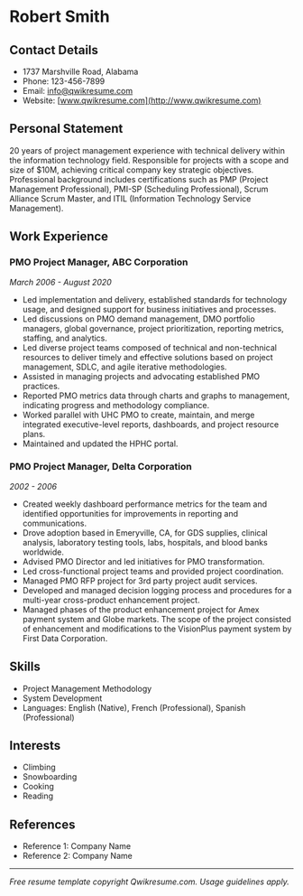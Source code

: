 # Robert Smith

## Contact Details

- 1737 Marshville Road, Alabama
- Phone: 123-456-7899
- Email: info@qwikresume.com
- Website: [www.qwikresume.com](http://www.qwikresume.com)

## Personal Statement

20 years of project management experience with technical delivery within the information technology field. Responsible for projects with a scope and size of $10M, achieving critical company key strategic objectives. Professional background includes certifications such as PMP (Project Management Professional), PMI-SP (Scheduling Professional), Scrum Alliance Scrum Master, and ITIL (Information Technology Service Management).

## Work Experience

### PMO Project Manager, ABC Corporation
*March 2006 - August 2020*

- Led implementation and delivery, established standards for technology usage, and designed support for business initiatives and processes.
- Led discussions on PMO demand management, DMO portfolio managers, global governance, project prioritization, reporting metrics, staffing, and analytics.
- Led diverse project teams composed of technical and non-technical resources to deliver timely and effective solutions based on project management, SDLC, and agile iterative methodologies.
- Assisted in managing projects and advocating established PMO practices.
- Reported PMO metrics data through charts and graphs to management, indicating progress and methodology compliance.
- Worked parallel with UHC PMO to create, maintain, and merge integrated executive-level reports, dashboards, and project resource plans.
- Maintained and updated the HPHC portal.

### PMO Project Manager, Delta Corporation
*2002 - 2006*

- Created weekly dashboard performance metrics for the team and identified opportunities for improvements in reporting and communications.
- Drove adoption based in Emeryville, CA, for GDS supplies, clinical analysis, laboratory testing tools, labs, hospitals, and blood banks worldwide.
- Advised PMO Director and led initiatives for PMO transformation.
- Led cross-functional project teams and provided project coordination.
- Managed PMO RFP project for 3rd party project audit services.
- Developed and managed decision logging process and procedures for a multi-year cross-product enhancement project.
- Managed phases of the product enhancement project for Amex payment system and Globe markets. The scope of the project consisted of enhancement and modifications to the VisionPlus payment system by First Data Corporation.

## Skills

- Project Management Methodology
- System Development
- Languages: English (Native), French (Professional), Spanish (Professional)

## Interests

- Climbing
- Snowboarding
- Cooking
- Reading

## References

- Reference 1: Company Name
- Reference 2: Company Name

---

*Free resume template copyright Qwikresume.com. Usage guidelines apply.*